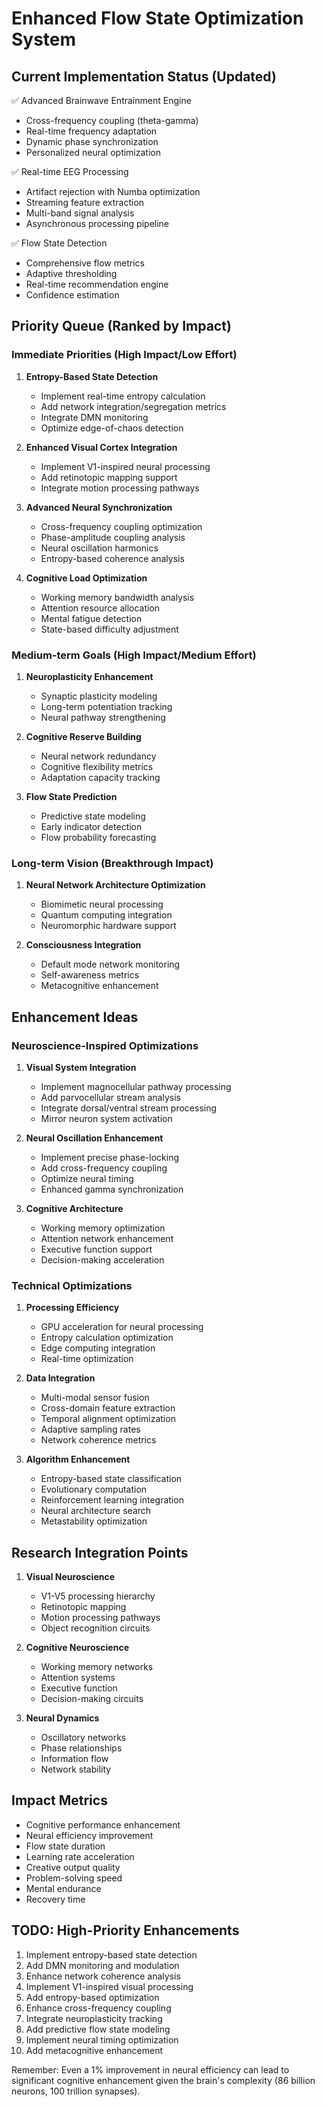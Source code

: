# Enhanced Flow State Optimization System

## Current Implementation Status (Updated)
✅ Advanced Brainwave Entrainment Engine
- Cross-frequency coupling (theta-gamma)
- Real-time frequency adaptation
- Dynamic phase synchronization
- Personalized neural optimization

✅ Real-time EEG Processing
- Artifact rejection with Numba optimization
- Streaming feature extraction
- Multi-band signal analysis
- Asynchronous processing pipeline

✅ Flow State Detection
- Comprehensive flow metrics
- Adaptive thresholding
- Real-time recommendation engine
- Confidence estimation

## Priority Queue (Ranked by Impact)

### Immediate Priorities (High Impact/Low Effort)
1. **Entropy-Based State Detection**
   - Implement real-time entropy calculation
   - Add network integration/segregation metrics
   - Integrate DMN monitoring
   - Optimize edge-of-chaos detection

2. **Enhanced Visual Cortex Integration**
   - Implement V1-inspired neural processing
   - Add retinotopic mapping support
   - Integrate motion processing pathways

3. **Advanced Neural Synchronization**
   - Cross-frequency coupling optimization
   - Phase-amplitude coupling analysis
   - Neural oscillation harmonics
   - Entropy-based coherence analysis

4. **Cognitive Load Optimization**
   - Working memory bandwidth analysis
   - Attention resource allocation
   - Mental fatigue detection
   - State-based difficulty adjustment

### Medium-term Goals (High Impact/Medium Effort)
1. **Neuroplasticity Enhancement**
   - Synaptic plasticity modeling
   - Long-term potentiation tracking
   - Neural pathway strengthening

2. **Cognitive Reserve Building**
   - Neural network redundancy
   - Cognitive flexibility metrics
   - Adaptation capacity tracking

3. **Flow State Prediction**
   - Predictive state modeling
   - Early indicator detection
   - Flow probability forecasting

### Long-term Vision (Breakthrough Impact)
1. **Neural Network Architecture Optimization**
   - Biomimetic neural processing
   - Quantum computing integration
   - Neuromorphic hardware support

2. **Consciousness Integration**
   - Default mode network monitoring
   - Self-awareness metrics
   - Metacognitive enhancement

## Enhancement Ideas

### Neuroscience-Inspired Optimizations
1. **Visual System Integration**
   - Implement magnocellular pathway processing
   - Add parvocellular stream analysis
   - Integrate dorsal/ventral stream processing
   - Mirror neuron system activation

2. **Neural Oscillation Enhancement**
   - Implement precise phase-locking
   - Add cross-frequency coupling
   - Optimize neural timing
   - Enhanced gamma synchronization

3. **Cognitive Architecture**
   - Working memory optimization
   - Attention network enhancement
   - Executive function support
   - Decision-making acceleration

### Technical Optimizations
1. **Processing Efficiency**
   - GPU acceleration for neural processing
   - Entropy calculation optimization
   - Edge computing integration
   - Real-time optimization

2. **Data Integration**
   - Multi-modal sensor fusion
   - Cross-domain feature extraction
   - Temporal alignment optimization
   - Adaptive sampling rates
   - Network coherence metrics

3. **Algorithm Enhancement**
   - Entropy-based state classification
   - Evolutionary computation
   - Reinforcement learning integration
   - Neural architecture search
   - Metastability optimization

## Research Integration Points
1. **Visual Neuroscience**
   - V1-V5 processing hierarchy
   - Retinotopic mapping
   - Motion processing pathways
   - Object recognition circuits

2. **Cognitive Neuroscience**
   - Working memory networks
   - Attention systems
   - Executive function
   - Decision-making circuits

3. **Neural Dynamics**
   - Oscillatory networks
   - Phase relationships
   - Information flow
   - Network stability

## Impact Metrics
- Cognitive performance enhancement
- Neural efficiency improvement
- Flow state duration
- Learning rate acceleration
- Creative output quality
- Problem-solving speed
- Mental endurance
- Recovery time

## TODO: High-Priority Enhancements
1. Implement entropy-based state detection
2. Add DMN monitoring and modulation
3. Enhance network coherence analysis
4. Implement V1-inspired visual processing
5. Add entropy-based optimization
6. Enhance cross-frequency coupling
7. Integrate neuroplasticity tracking
8. Add predictive flow state modeling
9. Implement neural timing optimization
10. Add metacognitive enhancement

Remember: Even a 1% improvement in neural efficiency can lead to significant cognitive enhancement given the brain's complexity (86 billion neurons, 100 trillion synapses).
